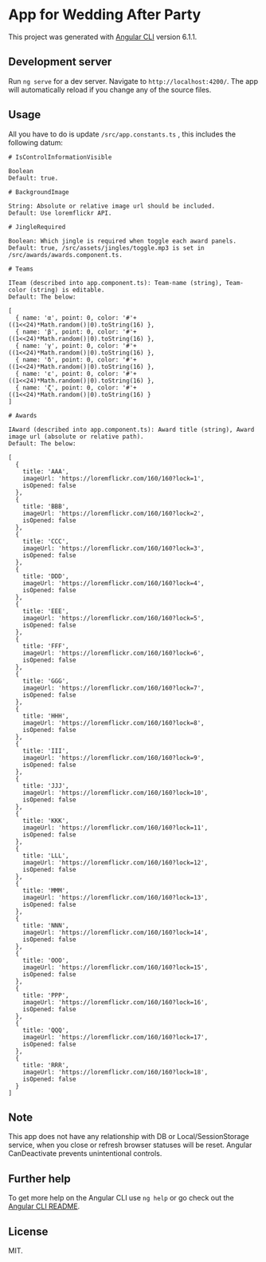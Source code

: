 # App for Wedding After Party

This project was generated with [Angular CLI](https://github.com/angular/angular-cli) version 6.1.1.

## Development server

Run `ng serve` for a dev server. Navigate to `http://localhost:4200/`. The app will automatically reload if you change any of the source files.

## Usage

All you have to do is update `/src/app.constants.ts` , this includes the following datum:

```
# IsControlInformationVisible

Boolean
Default: true.

# BackgroundImage

String: Absolute or relative image url should be included.
Default: Use loremflickr API.

# JingleRequired

Boolean: Which jingle is required when toggle each award panels.
Default: true, /src/assets/jingles/toggle.mp3 is set in /src/awards/awards.component.ts.

# Teams

ITeam (described into app.component.ts): Team-name (string), Team-color (string) is editable.
Default: The below:

[
  { name: 'α', point: 0, color: '#'+((1<<24)*Math.random()|0).toString(16) },
  { name: 'β', point: 0, color: '#'+((1<<24)*Math.random()|0).toString(16) },
  { name: 'γ', point: 0, color: '#'+((1<<24)*Math.random()|0).toString(16) },
  { name: 'δ', point: 0, color: '#'+((1<<24)*Math.random()|0).toString(16) },
  { name: 'ε', point: 0, color: '#'+((1<<24)*Math.random()|0).toString(16) },
  { name: 'ζ', point: 0, color: '#'+((1<<24)*Math.random()|0).toString(16) }
]

# Awards

IAward (described into app.component.ts): Award title (string), Award image url (absolute or relative path).
Default: The below:

[
  {
    title: 'AAA',
    imageUrl: 'https://loremflickr.com/160/160?lock=1',
    isOpened: false
  },
  {
    title: 'BBB',
    imageUrl: 'https://loremflickr.com/160/160?lock=2',
    isOpened: false
  },
  {
    title: 'CCC',
    imageUrl: 'https://loremflickr.com/160/160?lock=3',
    isOpened: false
  },
  {
    title: 'DDD',
    imageUrl: 'https://loremflickr.com/160/160?lock=4',
    isOpened: false
  },
  {
    title: 'EEE',
    imageUrl: 'https://loremflickr.com/160/160?lock=5',
    isOpened: false
  },
  {
    title: 'FFF',
    imageUrl: 'https://loremflickr.com/160/160?lock=6',
    isOpened: false
  },
  {
    title: 'GGG',
    imageUrl: 'https://loremflickr.com/160/160?lock=7',
    isOpened: false
  },
  {
    title: 'HHH',
    imageUrl: 'https://loremflickr.com/160/160?lock=8',
    isOpened: false
  },
  {
    title: 'III',
    imageUrl: 'https://loremflickr.com/160/160?lock=9',
    isOpened: false
  },
  {
    title: 'JJJ',
    imageUrl: 'https://loremflickr.com/160/160?lock=10',
    isOpened: false
  },
  {
    title: 'KKK',
    imageUrl: 'https://loremflickr.com/160/160?lock=11',
    isOpened: false
  },
  {
    title: 'LLL',
    imageUrl: 'https://loremflickr.com/160/160?lock=12',
    isOpened: false
  },
  {
    title: 'MMM',
    imageUrl: 'https://loremflickr.com/160/160?lock=13',
    isOpened: false
  },
  {
    title: 'NNN',
    imageUrl: 'https://loremflickr.com/160/160?lock=14',
    isOpened: false
  },
  {
    title: 'OOO',
    imageUrl: 'https://loremflickr.com/160/160?lock=15',
    isOpened: false
  },
  {
    title: 'PPP',
    imageUrl: 'https://loremflickr.com/160/160?lock=16',
    isOpened: false
  },
  {
    title: 'QQQ',
    imageUrl: 'https://loremflickr.com/160/160?lock=17',
    isOpened: false
  },
  {
    title: 'RRR',
    imageUrl: 'https://loremflickr.com/160/160?lock=18',
    isOpened: false
  }
]
```

## Note

This app does not have any relationship with DB or Local/SessionStorage service, when you close or refresh browser statuses will be reset. Angular CanDeactivate prevents unintentional controls.

## Further help

To get more help on the Angular CLI use `ng help` or go check out the [Angular CLI README](https://github.com/angular/angular-cli/blob/master/README.md).

## License

MIT.
